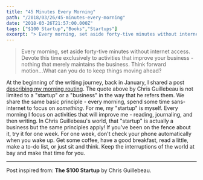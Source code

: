 ```yaml
---
title: "45 Minutes Every Morning"
path: "/2018/03/26/45-minutes-every-morning"
date: "2018-03-26T21:57:00.000Z"
tags: ["$100 Startup","Books","Startups"]
excerpt: "> Every morning, set aside forty-tive minutes without internet access. Devote this time exclusively to activities that improve your business -nothing that merely maintains the business. Think forward..."
---
```


> Every morning, set aside forty-tive minutes without internet access. Devote this time exclusively to activities that improve your business -nothing that merely maintains the business. Think forward motion...What can you do to keep things moving ahead?

At the beginning of the writing journey, back in January, I shared a post [describing my morning routing](/blog/2018/01/12/morning-routine). The quote above by Chris Guillebeau is not limited to a "startup" or a "business" in the way that he refers them. We share the same basic principle - every morning, spend some time sans-internet to focus on *something*. For me, my "startup" is myself. Every morning I focus on activities that will improve me - reading, journaling, and then writing. In Chris Guillebeau's world, that "startup" is actually a business but the same principles apply! If you've been on the fence about it, try it for one week. For one week, don't check your phone automatically when you wake up. Get some coffee, have a good breakfast, read a little, make a to-do list, or just sit and think. Keep the interruptions of the world at bay and make that time for you.

---

Post inspired from: **The $100 Startup** by Chris Guillebeau.
